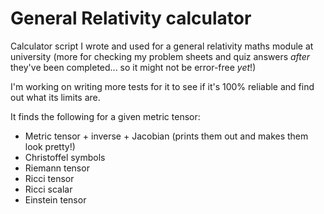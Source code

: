 # General Relativity calculator
Calculator script I wrote and used for a general relativity maths module at university (more for checking my problem sheets and quiz answers _after_ they've been completed... so it might not be error-free _yet_!)

I'm working on writing more tests for it to see if it's 100% reliable and find out what its limits are.

It finds the following for a given metric tensor:
* Metric tensor + inverse + Jacobian (prints them out and makes them look pretty!)
* Christoffel symbols
* Riemann tensor
* Ricci tensor
* Ricci scalar
* Einstein tensor
